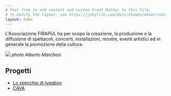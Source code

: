 ```yaml
---
# Feel free to add content and custom Front Matter to this file.
# To modify the layout, see https://jekyllrb.com/docs/themes/#overriding-theme-defaults
layout: home
---
```


L'Associazione FIRAPUL ha per scopo la creazione, la produzione e la diffusione di spettacoli, concerti, installazioni, mostre, eventi artistici ed in generale la promozione della cultura.

![](images/marchesi.jpg)
_photo Alberto Marchesi_

## Progetti

  - [Lo specchio di Iyagbon](https://www.onyrikon.org/shows/article/iyagbon-s-mirror)
  - [CAVA](https://www.onyrikon.org/shows/article/cava)

